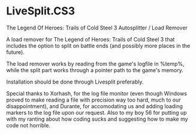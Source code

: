 # LiveSplit.CS3
The Legend Of Heroes: Trails of Cold Steel 3 Autosplitter / Load Remover

A load remover for The Legend of Heroes: Trails of Cold Steel 3 that includes the option to split on battle ends (and possibly more places in the future).

The load remover works by reading from the game's logfile in %temp%, while the split part works through a pointer path to the game's memory.

Installation should be done through Livesplit preferably.

Special thanks to Xorhash, for the log file monitor (even though Windows proved to make reading a file with precision way too hard, much to our disappointment), and Durante, for accomodating us and adding loading markers to the log file upon our request. Also to my boy 56 for putting up with my ranting about how coding sucks and suggesting how to make my code not horrible.